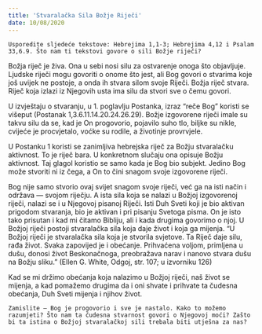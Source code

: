 ```yaml
---
title: 'Stvaralačka Sila Božje Riječi'
date: 10/08/2020
---
```


`Usporedite sljedeće tekstove: Hebrejima 1,1-3; Hebrejima 4,12 i Psalam 33,6.9. Što nam ti tekstovi govore o sili Božje riječi?`

Božja riječ je živa. Ona u sebi nosi silu za ostvarenje onoga što objavljuje. Ljudske riječi mogu govoriti o onome što jest, ali Bog govori o stvarima koje još uvijek ne postoje, a onda ih stvara silom svoje Riječi. Božja riječ stvara. Riječ koja izlazi iz Njegovih usta ima silu da stvori sve o čemu govori.

U izvještaju o stvaranju, u 1. poglavlju Postanka, izraz “reče Bog” koristi se višeput (Postanak 1,3.6.11.14.20.24.26.29). Božje izgovorene riječi imale su takvu silu da se, kad je On progovorio, pojavilo suho tlo, biljke su nikle, cvijeće je procvjetalo, voćke su rodile, a životinje provrvjele.

U Postanku 1 koristi se zanimljiva hebrejska riječ za Božju stvaralačku aktivnost. To je riječ bara. U konkretnom slučaju ona opisuje Božju aktivnost. Taj glagol koristio se samo kada je Bog bio subjekt. Jedino Bog može stvoriti ni iz čega, a On to čini snagom svoje izgovorene riječi.

Bog nije samo stvorio ovaj svijet snagom svoje riječi, već ga na isti način i održava — svojom riječju. A ista sila koja se nalazi u Božjoj izgovorenoj riječi, nalazi se i u Njegovoj pisanoj Riječi. Isti Duh Sveti koji je bio aktivan prigodom stvaranja, bio je aktivan i pri pisanju Svetoga pisma. On je isto tako prisutan i kad mi čitamo Bibliju, ali i kada drugima govorimo o njoj. U Božjoj riječi postoji stvaralačka sila koja daje život i koja ga mijenja. “U Božjoj riječi je stvaralačka sila koja je stvorila svjetove. Ta Riječ daje silu, rađa život. Svaka zapovijed je i obećanje. Prihvaćena voljom, primljena u dušu, donosi život Beskonačnoga, preobražava narav i nanovo stvara dušu na Božju sliku.” (Ellen G. White, Odgoj, str. 107; u izvorniku 126)

Kad se mi držimo obećanja koja nalazimo u Božjoj riječi, naš život se mijenja, a kad pomažemo drugima da i oni shvate i prihvate ta čudesna obećanja, Duh Sveti mijenja i njihov život.

`Zamislite — Bog je progovorio i sve je nastalo. Kako to možemo razumjeti? Što nam ta čudesna stvarnost govori o Njegovoj moći? Zašto bi ta istina o Božjoj stvaralačkoj sili trebala biti utješna za nas?`